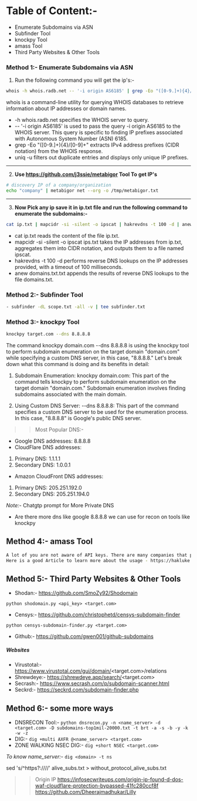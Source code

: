 # Table of Content:-
- Enumerate Subdomains via ASN
- Subfinder Tool
- knockpy Tool
- amass Tool
- Third Party Websites & Other Tools



### Method 1:- Enumerate Subdomains via ASN


1. Run the following command you will get the ip's:-
```bash
whois -h whois.radb.net -- '-i origin AS6185' | grep -Eo "([0-9.]+){4}/[0-9]+" | uniq -u`
```

whois is a command-line utility for querying WHOIS databases to retrieve information about IP addresses or domain names.
- -h whois.radb.net specifies the WHOIS server to query.
- -- '-i origin AS6185' is used to pass the query -i origin AS6185 to the WHOIS server. This query is specific to finding IP prefixes associated with Autonomous System Number (ASN) 6185.
- grep -Eo "([0-9.]+){4}/[0-9]+" extracts IPv4 address prefixes (CIDR notation) from the WHOIS response.
- uniq -u filters out duplicate entries and displays only unique IP prefixes.

-------------------------------------------------------------------------------------------------------------------------------------------------------

2. **Use https://github.com/j3ssie/metabigor Tool To get IP's**
```bash
# discovery IP of a company/organization
echo "company" | metabigor net --org -o /tmp/metabigor.txt
```

-------------------------------------------------------------------------------------------------------------------------------------------------------

3. **Now Pick any ip save it in ip.txt file and run the following command to enumerate the subdomains:-**
```bash
cat ip.txt | mapcidr -si -silent -o ipscat | hakrevdns -t 100 -d | anew asn_domains.txt
```
- cat ip.txt reads the content of the file ip.txt.
- mapcidr -si -silent -o ipscat ips.txt takes the IP addresses from ip.txt, aggregates them into CIDR notation, and outputs them to a file named ipscat.
- hakrevdns -t 100 -d performs reverse DNS lookups on the IP addresses provided, with a timeout of 100 milliseconds.
- anew domains.txt.txt appends the results of reverse DNS lookups to the file domains.txt.




### Method 2:- Subfinder Tool
```bash
- subfinder -dL scope.txt -all -v | tee subfinder.txt
```


### Method 3:- knockpy Tool

```bash
knockpy target.com --dns 8.8.8.8 
```

The command knockpy domain.com --dns 8.8.8.8 is using the knockpy tool to perform subdomain enumeration on the target domain "domain.com" while specifying a custom DNS server, in this case, "8.8.8.8." Let's break down what this command is doing and its benefits in detail:

1. Subdomain Enumeration:
knockpy domain.com: This part of the command tells knockpy to perform subdomain enumeration on the target domain "domain.com." Subdomain enumeration involves finding subdomains associated with the main domain.

2. Using Custom DNS Server:
--dns 8.8.8.8: This part of the command specifies a custom DNS server to be used for the enumeration process. In this case, "8.8.8.8" is Google's public DNS server.


>> Most Popular DNS:-

- Google DNS addresses: 8.8.8.8
- CloudFlare DNS addresses:
1. Primary DNS: 1.1.1.1
2. Secondary DNS: 1.0.0.1
- Amazon CloudFront DNS addresses:
1. Primary DNS: 205.251.192.0
2. Secondary DNS: 205.251.194.0

*Note:-* Chatgtp prompt for More Private DNS
- Are there more dns like google 8.8.8.8 we can use for recon on tools like knockpy







## Method 4:- amass Tool

```bash
A lot of you are not aware of API keys. There are many companies that provide monitoring services or more. For setting up in Amass - https://github.com/owasp-amass/amass/blob/master/examples/datasources.yaml.
Here is a good Article to learn more about the usage - https://hakluke.medium.com/haklukes-guide-to-amass-how-to-use-amass-more-effectively-for-bug-bounties-7c37570b83f7﻿.
```






## Method 5:- Third Party Websites & Other Tools

- Shodan:- https://github.com/SmoZy92/Shodomain
```
python shodomain.py <api_key> <target.com>
```

- Censys:- https://github.com/christophetd/censys-subdomain-finder
```
python censys-subdomain-finder.py <target.com>
```

- Github:- https://github.com/gwen001/github-subdomains

##### Websites
- Virustotal:- https://www.virustotal.com/gui/domain/<target.com>/relations
- Shrewdeye:- https://shrewdeye.app/search/<target.com>
- Secrash:- https://www.secrash.com/p/subdomain-scanner.html
- Seckrd:- https://seckrd.com/subdomain-finder.php




## Method 6:- some more ways

- DNSRECON Tool:- ```python dnsrecon.py -n <name_server> -d <target.com> -D subdomains-top1mil-20000.txt -t brt -a -s -b -y -k -w -z```
- DIG:- ```dig +multi AXFR @<name_server> <target.com>```
- ZONE WALKING NSEC DIG:- ```dig +short NSEC <target.com>```

*To know name_server:-* ```dig <domain> -t ns```







sed 's/^https\?:\/\///' alive_subs.txt > without_protocol_alive_subs.txt



>> Origin IP
https://infosecwriteups.com/origin-ip-found-d-dos-waf-cloudflare-protection-bypassed-41fc280ccf8f
https://github.com/Dheerajmadhukar/Lilly
